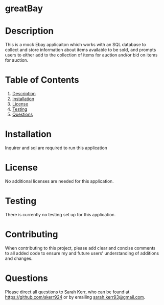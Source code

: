 # greatBay

<a name="desc"></a>
# Description 
This is a mock Ebay applicaiton which works with an SQL database to collect and store information about items available to be sold, and prompts users to either add to the collection of items for auction and/or bid on items for auction. 


# Table of Contents 
1. [Description](#desc)
2. [Installation](#install)
3. [License](#lic)
4. [Testing](#test)
5. [Questions](#quest)

<a name="install"></a>
# Installation 
Inquirer and sql are required to run this application 

<a name="lic"></a>
# License 
No additional licenses are needed for this application. 

<a name="test"></a>
# Testing
 There is currently no testing set up for this application. 

<a name="contr"></a>
# Contributing 
When contributing to this project, please add clear and concise comments to all added code to ensure my and future users' understanding of additions and changes. 

<a name="quest"></a>
# Questions 
Please direct all questions to Sarah Kerr, who can be found at https://github.com/skerr924 or by emailing sarah.kerr93@gmail.com. 


